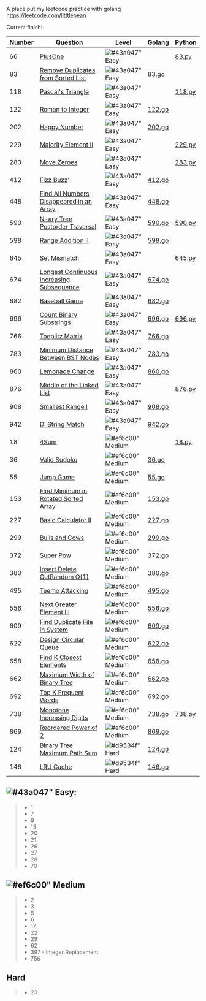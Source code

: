 A place put my leetcode practice with golang
https://leetcode.com/litttlebear/

Current finish:

|Number|Question|Level|Golang|Python|
|---|---|---|---|---|
|66|[PlusOne](https://leetcode.com/problems/plus-one/)|![#43a047"](https://via.placeholder.com/15/43a047/808080?Text=+) Easy||[83.py](https://github.com/ji394vul3m6/go-leetcode-practice/blob/master/python/83.py)|
|83|[Remove Duplicates from Sorted List](https://leetcode.com/problems/remove-duplicates-from-sorted-list)|![#43a047"](https://via.placeholder.com/15/43a047/808080?Text=+) Easy|[83.go](https://github.com/ji394vul3m6/go-leetcode-practice/blob/master/go/solutions/83.go)||
|118|[Pascal's Triangle](https://leetcode.com/problems/pascals-triangle/)|![#43a047"](https://via.placeholder.com/15/43a047/808080?Text=+) Easy||[118.py](https://github.com/ji394vul3m6/go-leetcode-practice/blob/master/python/118.py)|
|122|[Roman to Integer](https://leetcode.com/problems/roman-to-integer/)|![#43a047"](https://via.placeholder.com/15/43a047/808080?Text=+) Easy|[122.go](https://github.com/ji394vul3m6/go-leetcode-practice/blob/master/go/solutions/122.go)||
|202|[Happy Number](https://leetcode.com/problems/happy-number/submissions/)|![#43a047"](https://via.placeholder.com/15/43a047/808080?Text=+) Easy|[202.go](https://github.com/ji394vul3m6/go-leetcode-practice/blob/master/go/solutions/202.go)||
|229|[Majority Element II](https://leetcode.com/problems/majority-element-ii/)|![#43a047"](https://via.placeholder.com/15/43a047/808080?Text=+) Easy||[229.py](https://github.com/ji394vul3m6/go-leetcode-practice/blob/master/python/229.py)|
|283|[Move Zeroes](https://leetcode.com/problems/move-zeroes/)|![#43a047"](https://via.placeholder.com/15/43a047/808080?Text=+) Easy||[283.py](https://github.com/ji394vul3m6/go-leetcode-practice/blob/master/python/283.py)|
|412|[Fizz Buzz](https://leetcode.com/problems/fizz-buzz/)'|![#43a047"](https://via.placeholder.com/15/43a047/808080?Text=+) Easy|[412.go](https://github.com/ji394vul3m6/go-leetcode-practice/blob/master/go/solutions/412.go)||
|448|[Find All Numbers Disappeared in an Array](https://leetcode.com/problems/find-all-numbers-disappeared-in-an-array/)|![#43a047"](https://via.placeholder.com/15/43a047/808080?Text=+) Easy|[448.go](https://github.com/ji394vul3m6/go-leetcode-practice/blob/master/go/solutions/448.go)||
|590|[N-ary Tree Postorder Traversal](https://leetcode.com/problems/n-ary-tree-postorder-traversal/)|![#43a047"](https://via.placeholder.com/15/43a047/808080?Text=+) Easy|[590.go](https://github.com/ji394vul3m6/go-leetcode-practice/blob/master/go/solutions/590.go)|[590.py](https://github.com/ji394vul3m6/go-leetcode-practice/blob/master/python/590.py)|
|598|[Range Addition II](https://leetcode.com/problems/range-addition-ii/)|![#43a047"](https://via.placeholder.com/15/43a047/808080?Text=+) Easy|[598.go](https://github.com/ji394vul3m6/go-leetcode-practice/blob/master/go/solutions/598.go)||
|645|[Set Mismatch](https://leetcode.com/problems/set-mismatch/)|![#43a047"](https://via.placeholder.com/15/43a047/808080?Text=+) Easy||[645.py](https://github.com/ji394vul3m6/go-leetcode-practice/blob/master/python/645.py)|
|674|[Longest Continuous Increasing Subsequence](https://leetcode.com/problems/longest-continuous-increasing-subsequence)|![#43a047"](https://via.placeholder.com/15/43a047/808080?Text=+) Easy|[674.go](https://github.com/ji394vul3m6/go-leetcode-practice/blob/master/go/solutions/674.go)||
|682|[Baseball Game](https://leetcode.com/problems/baseball-game/)|![#43a047"](https://via.placeholder.com/15/43a047/808080?Text=+) Easy|[682.go](https://github.com/ji394vul3m6/go-leetcode-practice/blob/master/go/solutions/682.go)||
|696|[Count Binary Substrings](https://leetcode.com/problems/count-binary-substrings/)|![#43a047"](https://via.placeholder.com/15/43a047/808080?Text=+) Easy|[696.go](https://github.com/ji394vul3m6/go-leetcode-practice/blob/master/go/solutions/696.go)|[696.py](https://github.com/ji394vul3m6/go-leetcode-practice/blob/master/python/696.py)|
|766|[Toeplitz Matrix](https://leetcode.com/problems/toeplitz-matrix/description/)|![#43a047"](https://via.placeholder.com/15/43a047/808080?Text=+) Easy|[766.go](https://github.com/ji394vul3m6/go-leetcode-practice/blob/master/go/solutions/766.go)||
|783|[Minimum Distance Between BST Nodes](https://leetcode.com/problems/minimum-distance-between-bst-nodes/description/)|![#43a047"](https://via.placeholder.com/15/43a047/808080?Text=+) Easy|[783.go](https://github.com/ji394vul3m6/go-leetcode-practice/blob/master/go/solutions/783.go)||
|860|[Lemonade Change](https://leetcode.com/problems/lemonade-change/)|![#43a047"](https://via.placeholder.com/15/43a047/808080?Text=+) Easy|[860.go](https://github.com/ji394vul3m6/go-leetcode-practice/blob/master/go/solutions/860.go)||
|876|[Middle of the Linked List](https://leetcode.com/problems/middle-of-the-linked-list/)|![#43a047"](https://via.placeholder.com/15/43a047/808080?Text=+) Easy||[876.py](https://github.com/ji394vul3m6/go-leetcode-practice/blob/master/python/876.py)|
|908|[Smallest Range I](https://leetcode.com/problems/smallest-range-i/)|![#43a047"](https://via.placeholder.com/15/43a047/808080?Text=+) Easy|[908.go](https://github.com/ji394vul3m6/go-leetcode-practice/blob/master/go/solutions/908.go)||
|942|[DI String Match](https://leetcode.com/problems/di-string-match/)|![#43a047"](https://via.placeholder.com/15/43a047/808080?Text=+) Easy|[942.go](https://github.com/ji394vul3m6/go-leetcode-practice/blob/master/go/solutions/942.go)||
|18|[4Sum](https://leetcode.com/problems/4sum/)|![#ef6c00"](https://via.placeholder.com/15/ef6c00/000000?text=+) Medium||[18.py](https://github.com/ji394vul3m6/go-leetcode-practice/blob/master/python/18.py)|
|36|[Valid Sudoku](https://leetcode.com/problems/valid-sudoku/)|![#ef6c00"](https://via.placeholder.com/15/ef6c00/000000?text=+) Medium|[36.go](https://github.com/ji394vul3m6/go-leetcode-practice/blob/master/go/solutions/36.go)||
|55|[Jump Game](https://leetcode.com/problems/jump-game)|![#ef6c00"](https://via.placeholder.com/15/ef6c00/000000?text=+) Medium|[55.go](https://github.com/ji394vul3m6/go-leetcode-practice/blob/master/go/solutions/55.go)||
|153|[Find Minimum in Rotated Sorted Array](https://leetcode.com/problems/find-minimum-in-rotated-sorted-array/)|![#ef6c00"](https://via.placeholder.com/15/ef6c00/000000?text=+) Medium|[153.go](https://github.com/ji394vul3m6/go-leetcode-practice/blob/master/go/solutions/153.go)||
|227|[Basic Calculator II](https://leetcode.com/problems/basic-calculator-ii/description/)|![#ef6c00"](https://via.placeholder.com/15/ef6c00/000000?text=+) Medium|[227.go](https://github.com/ji394vul3m6/go-leetcode-practice/blob/master/go/solutions/227.go)||
|299|[Bulls and Cows](https://leetcode.com/problems/bulls-and-cows/description/)|![#ef6c00"](https://via.placeholder.com/15/ef6c00/000000?text=+) Medium|[299.go](https://github.com/ji394vul3m6/go-leetcode-practice/blob/master/go/solutions/299.go)||
|372|[Super Pow](https://leetcode.com/problems/super-pow/)|![#ef6c00"](https://via.placeholder.com/15/ef6c00/000000?text=+) Medium|[372.go](https://github.com/ji394vul3m6/go-leetcode-practice/blob/master/go/solutions/372.go)||
|380|[Insert Delete GetRandom O(1)](https://leetcode.com/problems/insert-delete-getrandom-o1/)|![#ef6c00"](https://via.placeholder.com/15/ef6c00/000000?text=+) Medium|[380.go](https://github.com/ji394vul3m6/go-leetcode-practice/blob/master/go/solutions/380.go)||
|495|[Teemo Attacking](https://leetcode.com/problems/teemo-attacking/description/)|![#ef6c00"](https://via.placeholder.com/15/ef6c00/000000?text=+) Medium|[495.go](https://github.com/ji394vul3m6/go-leetcode-practice/blob/master/go/solutions/495.go)||
|556|[Next Greater Element III](https://leetcode.com/problems/next-greater-element-iii/description/)|![#ef6c00"](https://via.placeholder.com/15/ef6c00/000000?text=+) Medium|[556.go](https://github.com/ji394vul3m6/go-leetcode-practice/blob/master/go/solutions/556.go)||
|609|[Find Duplicate File in System](https://leetcode.com/problems/find-duplicate-file-in-system/)|![#ef6c00"](https://via.placeholder.com/15/ef6c00/000000?text=+) Medium|[609.go](https://github.com/ji394vul3m6/go-leetcode-practice/blob/master/go/solutions/609.go)||
|622|[Design Circular Queue](https://leetcode.com/problems/design-circular-queue/)|![#ef6c00"](https://via.placeholder.com/15/ef6c00/000000?text=+) Medium|[622.go](https://github.com/ji394vul3m6/go-leetcode-practice/blob/master/go/solutions/622.go)||
|658|[Find K Closest Elements](https://leetcode.com/problems/find-k-closest-elements)|![#ef6c00"](https://via.placeholder.com/15/ef6c00/000000?text=+) Medium|[658.go](https://github.com/ji394vul3m6/go-leetcode-practice/blob/master/go/solutions/658.go)||
|662|[Maximum Width of Binary Tree](https://leetcode.com/problems/maximum-width-of-binary-tree/description/)|![#ef6c00"](https://via.placeholder.com/15/ef6c00/000000?text=+) Medium|[662.go](https://github.com/ji394vul3m6/go-leetcode-practice/blob/master/go/solutions/662.go)||
|692|[Top K Frequent Words](https://leetcode.com/problems/top-k-frequent-words/description/)|![#ef6c00"](https://via.placeholder.com/15/ef6c00/000000?text=+) Medium|[692.go](https://github.com/ji394vul3m6/go-leetcode-practice/blob/master/go/solutions/692.go)||
|738|[Monotone Increasing Digits](https://leetcode.com/problems/monotone-increasing-digits/)|![#ef6c00"](https://via.placeholder.com/15/ef6c00/000000?text=+) Medium|[738.go](https://github.com/ji394vul3m6/go-leetcode-practice/blob/master/go/solutions/738.go)|[738.py](https://github.com/ji394vul3m6/go-leetcode-practice/blob/master/python/738.py)|
|869|[Reordered Power of 2](https://leetcode.com/problems/reordered-power-of-2)|![#ef6c00"](https://via.placeholder.com/15/ef6c00/000000?text=+) Medium|[869.go](https://github.com/ji394vul3m6/go-leetcode-practice/blob/master/go/solutions/869.go)||
|124|[Binary Tree Maximum Path Sum](https://leetcode.com/problems/binary-tree-maximum-path-sum)|![#d9534f"](https://via.placeholder.com/15/d9534f/000000?text=+) Hard|[124.go](https://github.com/ji394vul3m6/go-leetcode-practice/blob/master/go/solutions/124.go)||
|146|[LRU Cache](https://leetcode.com/problems/lru-cache)|![#d9534f"](https://via.placeholder.com/15/d9534f/000000?text=+) Hard|[146.go](https://github.com/ji394vul3m6/go-leetcode-practice/blob/master/go/solutions/146.go)|| 

![#43a047"](https://via.placeholder.com/15/43a047/808080?Text=+) Easy:
---------------
> * 1
> * 7
> * 9
> * 13 
> * 20
> * 21
> * 26
> * 27
> * 28
> * 70

![#ef6c00"](https://via.placeholder.com/15/ef6c00/000000?text=+) Medium
---------------
> * 2
> * 3
> * 5
> * 6
> * 17
> * 22
> * 29
> * 62
> * 397 - Integer Replacement
> * 756


Hard
---------------
> * 23

